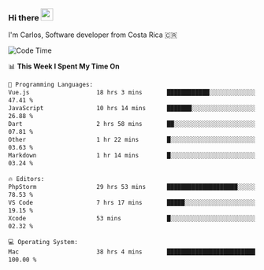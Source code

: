 ### Hi there <img src="https://media.giphy.com/media/hvRJCLFzcasrR4ia7z/giphy.gif" width="25px" height="25px">

I'm Carlos, Software developer from Costa Rica 🇨🇷

[//]: # (<a href="https://app.daily.dev/carum98"><img src="https://github.com/carum98/carum98/blob/main/devcard.svg" width="400" alt="Carlos Umaña Acevedo's Dev Card"/></a>)


<!--START_SECTION:waka-->
![Code Time](http://img.shields.io/badge/Code%20Time-13%2C339%20hrs%2032%20mins-blue)

📊 **This Week I Spent My Time On** 

```text
💬 Programming Languages: 
Vue.js                   18 hrs 3 mins       ████████████░░░░░░░░░░░░░   47.41 % 
JavaScript               10 hrs 14 mins      ███████░░░░░░░░░░░░░░░░░░   26.88 % 
Dart                     2 hrs 58 mins       ██░░░░░░░░░░░░░░░░░░░░░░░   07.81 % 
Other                    1 hr 22 mins        █░░░░░░░░░░░░░░░░░░░░░░░░   03.63 % 
Markdown                 1 hr 14 mins        █░░░░░░░░░░░░░░░░░░░░░░░░   03.24 % 

🔥 Editors: 
PhpStorm                 29 hrs 53 mins      ████████████████████░░░░░   78.53 % 
VS Code                  7 hrs 17 mins       █████░░░░░░░░░░░░░░░░░░░░   19.15 % 
Xcode                    53 mins             █░░░░░░░░░░░░░░░░░░░░░░░░   02.32 % 

💻 Operating System: 
Mac                      38 hrs 4 mins       █████████████████████████   100.00 % 
```


<!--END_SECTION:waka-->
